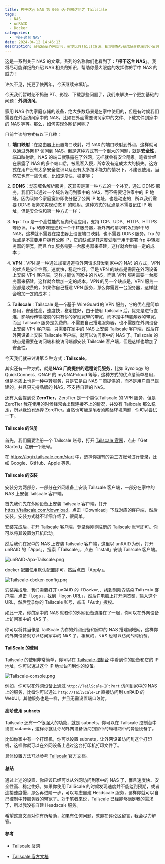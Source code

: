 ```yaml
---
title: 榨干这台 NAS 第 005 话-外网访问之 Tailscale
tags:
  - NAS
  - unRAID
  - Docker
categories:
  - '榨干这台 NAS'
date: 2024-06-12 14:46:13
description: 轻松搞定外网访问，带你玩转Tailscale，把你的NAS变成随身携带的小宝贝！（简介是 ChatGPT 生成的~）
---
```


这是一系列关于 NAS 的文章，系列的名称你们也看到了：「**榨干这台 NAS**」。我将尽可能详细的介绍 NAS 相关的知识，帮助你最大限度的发挥你的手中 NAS 的威力！

<!-- more -->

许久不见，托更了快两年，今天继续来填坑。

今天我们暂时先不捣鼓 PT、影视、下载那些问题了，我们来解决一个更加基础的问题：**外网访问**。

家用 NAS 作为家庭存储的设备，绝大多数场景是在家中使用的，但是有时候我们需要在外面访问家中的 NAS，比如在外面需要访问家中的文件、下载文件到家中的 NAS 等等。那么，如何实现外网访问呢？

目前主流的方式有以下几种：

1. **端口映射**：在路由器上设置端口映射，将 NAS 的端口映射到外网，这样就可以通过外网 IP 访问到 NAS。但是这种方式有一个很大的问题，就是**安全性**，端口映射后，NAS 的端口就暴露在了外网，这样就会有安全隐患。笔者曾经在暴露了 NAS 的多个端口后，被黑客入侵，所幸没有造成太大的损失。这方式在用户没有太多安全意识以及没有太多技术能力的情况下，不建议使用。当然它也有一些优点，比如速度快、稳定等；

2. **DDNS**：动态域名解析服务，这其实是第一种方式的一个补充，通过 DDNS 服务，我们可以通过一个域名访问到家中的 NAS，而不需要记住家中的 IP 地址。因为现如今家庭宽带即使分配了公网 IP 地址，也是动态的，所以我们需要 DDNS 服务来实现动态 IP 的映射。这种方式的优点是不需要记住 IP 地址，但是安全性和第一种方式一样；

3. **frp**：frp 是一个高性能的反向代理应用，支持 TCP、UDP、HTTP、HTTPS 等协议。frp 的原理是通过一个中转服务器，将外网的请求转发到家中的 NAS，这样就不需要在路由器上设置端口映射，也不需要 DDNS 服务。frp 的优点是不需要用户拥有公网 IP，它的缺点是其速度受限于用于部署 frp 中转服务器的带宽，而且 frp 服务需要一台服务器来搭建，这样就会增加一定的成本；

4. **VPN**：VPN 是一种通过加密通道将外网请求转发到家中的 NAS 的方式，VPN 的优点是安全性高，速度快，稳定性好，但是 VPN 的缺点是需要在外网设备上安装 VPN 客户端，这样才能访问家中的 NAS，而且 VPN 服务需要一台服务器来搭建，这样就会增加一定的成本。VPN 的另一个缺点是，VPN 服务一般都是收费的，如果你自己搭建 VPN 服务，那么你需要一台服务器，这样就会增加一定的成本；

5. **Tailscale**：Tailscale 是一个基于 WireGuard 的 VPN 服务，它的优点是简单易用，安全性高，速度快，稳定性好，由于使用 Tailscale 后，优先是进行直连，影响你传输速度的只有你的家庭宽带的带宽，而不是中转服务器的带宽。而且 Tailscale 服务是免费的，不需要自己搭建服务器，也不需要在外网设备上安装 VPN 客户端，只需要在家中的 NAS 上安装 Tailscale 客户端，然后在外网设备上安装 Tailscale 客户端，就可以访问家中的 NAS 了。Tailscale 的缺点是需要在访问端和被访问端都安装 Tailscale 客户端，但是这样也增加了安全性。

今天我们就来讲讲第 5 种方式：**Tailscale**。

其实还有一种方式，就是**NAS 厂商提供的远程访问服务**，比如 Synology 的 QuickConnect、QNAP 的 myQNAPcloud 等等，这种方式的优点是简单易用，但是本质上也是一种中转服务，只是它是由 NAS 厂商提供的，而不是用户自己搭建的。并且只支持品牌的 NAS，不支持自建的 NAS。

还有人会提到说 **ZeroTier**，ZeroTier 是一个类似 Tailscale 的 VPN 服务，但是 ZeroTier 我在使用的时候经常会出现连接不上的情况，并没有 Tailscale 那么稳定，所以我没有选择 ZeroTier。当然也可能是笔者的网络环境问题，你可以尝试一下。

#### Tailscale 的注册

首先，我们需要注册一个 Tailscale 账号，打开 [Tailscale 官网](https://tailscale.com/)，点击「Get Started」注册一个账号。

在 <https://login.tailscale.com/start> 中，选择你拥有的第三方账号进行登录，比如 Google、GitHub、Apple 等等。

#### Tailscale 的安装

安装分为两部分，一部分在外网设备上安装 Tailscale 客户端，一部分在家中的 NAS 上安装 Tailscale 客户端。

首先我们先在外网设备上安装 Tailscale 客户端，打开 <https://tailscale.com/download>，点击「Download」下载对应的客户端，然后安装。安装方式就不详细介绍了，很简单。

安装完成后，打开 Tailscale 客户端，登录你刚刚注册的 Tailscale 账号即可。你可以将其设置为开机启动。

然后我们在家中的 NAS 上安装 Tailscale 客户端，这里以 unRAID 为例，打开 unRAID 的「Apps」，搜索「Tailscale」，点击「Install」安装 Tailscale 客户端。

![unRAID-App-Tailscale.png](https://cdn.jsdelivr.net/gh/AemonCao/AemonCao.github.io@master/source/_posts/榨干这台NAS第005话-外网访问之Tailscale/unRAID-App-Tailscale.png)

docker 配置使用默认配置即可，然后点击「Apply」。

![Tailscale-docker-config.png](https://cdn.jsdelivr.net/gh/AemonCao/AemonCao.github.io@master/source/_posts/榨干这台NAS第005话-外网访问之Tailscale/Tailscale-docker-config.png)

安装完成后，我们需要打开 unRAID 的「Docker」，找到刚刚安装的 Tailscale 客户端，点击「Logs」，找到「logon URL」，然后在电脑上打开浏览器，输入这个 URL，然后登录你的 Tailscale 账号，点击「Auth」授权。

如此一来，你的家中的 NAS 就和你的外网设备连接在了一起，你可以在外网设备上访问家中的 NAS 了。

你可以将其当作是 TailScale 为你的外网设备和家中的 NAS 搭建局域网，这样你的外网设备就可以访问家中的 NAS 了。相反的，NAS 也可以访问外网设备。

#### TailScale 的使用

Tailscale 的使用非常简单，你可以在 [Tailscale 控制台](https://login.tailscale.com/admin/machines) 中看到你的设备和它的 IP 地址，你可以通过这个 IP 地址访问到你的设备。

![Tailscale-console.png](https://cdn.jsdelivr.net/gh/AemonCao/AemonCao.github.io@master/source/_posts/榨干这台NAS第005话-外网访问之Tailscale/Tailscale-console.png)

例如，你可以在外网设备上通过 `http://TailScale-IP:Port` 访问到家中的 NAS 上的服务，比如你可以通过 `http://TailScale-IP` 直接访问到 unRAID 的 WebUI。其他服务也是一样，并且无需设置端口映射。

#### 高阶使用 subnets

Tailscale 还有一个很强大的功能，就是 subnets，你可以在 Tailscale 控制台中设置 subnets，这样你就让你的外网设备访问到家中的局域网中的其他设备了。

比如你家中有一个打印机，你可以设置 subnets，让外网设备访问到这个打印机，这样你就可以在外网设备上通过这台打印机打印文件了。

具体设置方法可以参考 [Tailscale 官方文档](https://tailscale.com/kb/1019/subnets)。

#### 总结

通过上述的设置，你应该已经可以从外网访问到家中的 NAS 了，而且速度快、安全性高、稳定性好。如果你使用 TailScale 的时候发现速度并不能达到预期，或者连接速度慢，那么再进阶一步，可以考虑自建 Headscale 服务，这样你就可以自己控制中转服务器的带宽了。对于笔者来说，Tailscale 已经能够满足我的需求了，所以我没有自建 Headscale 服务。

希望这篇文章对你有所帮助，如果有任何问题，欢迎在评论区留言，我会尽力解答。

#### 参考

- [Tailscale 官网](https://tailscale.com/)

- [Tailscale 官方文档](https://tailscale.com/kb/)

